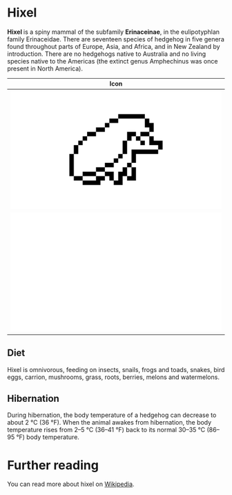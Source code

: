 # Hixel
<p><b> Hixel </b> is a spiny mammal of the subfamily <b>Erinaceinae</b>, in the eulipotyphlan family Erinaceidae. There are seventeen species of hedgehog in five genera found throughout parts of Europe, Asia, and Africa, and in New Zealand by introduction. There are no hedgehogs native to Australia and no living species native to the Americas (the extinct genus Amphechinus was once present in North America).
 
| Icon|
| --- |
|![Black](./Vega_Hixel_Black.png)|
|![White](./Vega_Hixel_White.png)|

## Diet
Hixel is omnivorous, feeding on insects, snails, frogs and toads, snakes, bird eggs, carrion, mushrooms, grass, roots, berries, melons and watermelons. 

## Hibernation
During hibernation, the body temperature of a hedgehog can decrease to about 2&nbsp;°C (36&nbsp;°F). When the animal awakes from hibernation, the body temperature rises from 2–5&nbsp;°C (36–41&nbsp;°F) back to its normal 30–35&nbsp;°C (86–95&nbsp;°F) body temperature.

# Further reading
You can read more about hixel on [Wikipedia](https://en.wikipedia.org/wiki/Hedgehog).